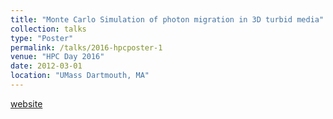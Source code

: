```yaml
---
title: "Monte Carlo Simulation of photon migration in 3D turbid media"
collection: talks
type: "Poster"
permalink: /talks/2016-hpcposter-1
venue: "HPC Day 2016"
date: 2012-03-01
location: "UMass Dartmouth, MA"
---
```

[website](http://cscvr1.umassd.edu/news_hpcday2016.html)
